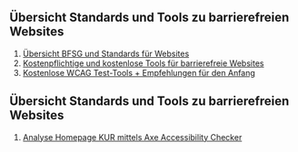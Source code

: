 ## Übersicht Standards und Tools zu barrierefreien Websites

1. [Übersicht BFSG und Standards für Websites](standards)
2. [Kostenpflichtige und kostenlose Tools für barrierefreie Websites](tools)
3. [Kostenlose WCAG Test-Tools + Empfehlungen für den Anfang](tools-wcag)

## Übersicht Standards und Tools zu barrierefreien Websites
1. [Analyse Homepage KUR mittels Axe Accessibility Checker](analyse-home-kur)


